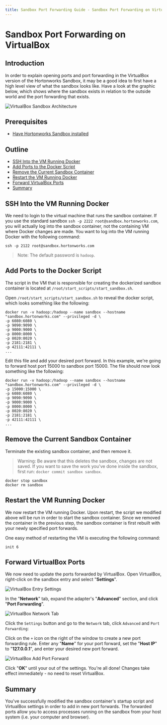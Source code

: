```yaml
---
title: Sandbox Port Forwarding Guide - Sandbox Port Forwarding on VirtualBox
---
```


# Sandbox Port Forwarding on VirtualBox

## Introduction

In order to explain opening ports and port forwarding in the VirtualBox version of the Hortonworks Sandbox, it may be a good idea to first have a high level view of what the sandbox looks like. Have a look at the graphic below, which shows where the sandbox exists in relation to the outside world and the port forwarding that exists.

![VirtualBox Sandbox Architecture](assets/vbox-sandbox-architecture.jpg)

## Prerequisites

-   [Have Hortonworks Sandbox installed]()

## Outline

-   [SSH Into the VM Running Docker](#ssh-into-the-vm-running-docker)
-   [Add Ports to the Docker Script](#add-ports-to-the-docker-script)
-   [Remove the Current Sandbox Container](#remove-the-current-sandbox-container)
-   [Restart the VM Running Docker](#restart-the-vm-running-docker)
-   [Forward VirtualBox Ports](#forward-virtualbox-ports)
-   [Summary](#summary)

## SSH Into the VM Running Docker

We need to login to the virtual machine that runs the sandbox container. If you use the standard sandbox `ssh -p 2222 root@sandbox.hortonworks.com`, you will actually log into the sandbox container, not the containing VM where Docker changes are made. You want to log into the VM running Docker with the following command:

```
ssh -p 2122 root@sandbox.hortonworks.com
```

> Note: The default password is `hadoop`.

## Add Ports to the Docker Script

The script in the VM that is responsible for creating the dockerized sandbox container is located at `/root/start_scripts/start_sandbox.sh`.

Open `/root/start_scripts/start_sandbox.sh` to reveal the docker script, which looks something like the following:

```
docker run -v hadoop:/hadoop --name sandbox --hostname "sandbox.hortonworks.com" --privileged -d \
-p 6080:6080 \
-p 9090:9090 \
-p 9000:9000 \
-p 8000:8000 \
-p 8020:8020 \
-p 2181:2181 \
-p 42111:42111 \
...
```

Edit this file and add your desired port forward.  In this example, we're going to forward host port 15000 to sandbox port 15000.  The file should now look something like the following:

```
docker run -v hadoop:/hadoop --name sandbox --hostname "sandbox.hortonworks.com" --privileged -d \
-p 15000:15000 \
-p 6080:6080 \
-p 9090:9090 \
-p 9000:9000 \
-p 8000:8000 \
-p 8020:8020 \
-p 2181:2181 \
-p 42111:42111 \
...
```

## Remove the Current Sandbox Container

Terminate the existing sandbox container, and then remove it.

> Warning: Be aware that this deletes the sandbox, changes are not saved.  If you want to save the work you've done inside the sandbox, first run: `docker commit sandbox sandbox`.

```
docker stop sandbox
docker rm sandbox
```

## Restart the VM Running Docker

We now restart the VM running Docker.  Upon restart, the script we modified above will be run in order to start the sandbox container.  Since we removed the container in the previous step, the sandbox container is first rebuilt with your newly specified port forwards.

One easy method of restarting the VM is executing the following command:
```
init 6
```

## Forward VirtualBox Ports

We now need to update the ports forwarded by VirtualBox.  Open VirtualBox, right-click on the sandbox entry and select "**Settings**".

![VirtualBox Entry Settings](assets/vbox-entry-settings.jpg)

In the "**Network**" tab, expand the adapter's "**Advanced**" section, and click "**Port Forwarding**".

![VirtualBox Network Tab](assets/vbox-network-tab.jpg)

Click the `Settings` button and go to the `Network` tab, click `Advanced` and `Port Forwarding`:

Click on the `+` icon on the right of the window to create a new port forwarding rule.  Enter any "**Name**" for your port forward, set the "**Host IP**" to "**127.0.0.1**", and enter your desired new port forward.

![VirtualBox Add Port Forward](assets/vbox-add-port-forward.jpg)

Click "**OK**" until your out of the settings.  You're all done!  Changes take effect immediately - no need to reset VirtualBox.

## Summary

You've successfully modified the sandbox container's startup script and VirtualBox settings in order to add in new port forwards.  The forwarded ports allow you to access processes running on the sandbox from your host system (i.e. your computer and browser).
